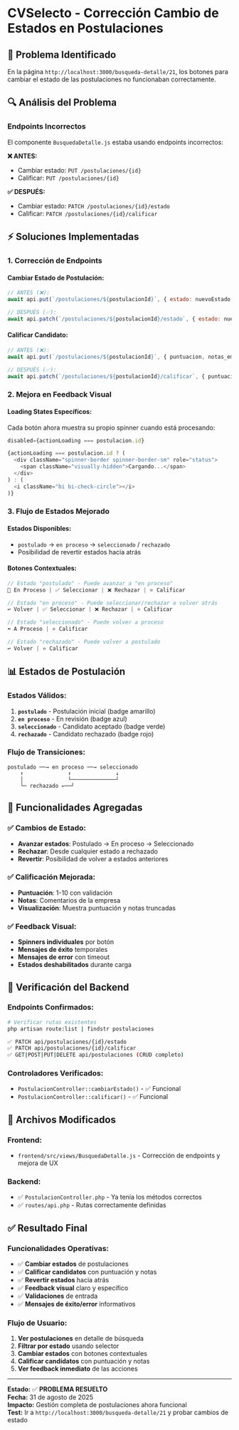 # CVSelecto - Corrección Cambio de Estados en Postulaciones

## 🐛 **Problema Identificado**

En la página `http://localhost:3000/busqueda-detalle/21`, los botones para cambiar el estado de las postulaciones no funcionaban correctamente.

## 🔍 **Análisis del Problema**

### **Endpoints Incorrectos**
El componente `BusquedaDetalle.js` estaba usando endpoints incorrectos:

**❌ ANTES:**
- Cambiar estado: `PUT /postulaciones/{id}` 
- Calificar: `PUT /postulaciones/{id}`

**✅ DESPUÉS:**
- Cambiar estado: `PATCH /postulaciones/{id}/estado`
- Calificar: `PATCH /postulaciones/{id}/calificar`

## ⚡ **Soluciones Implementadas**

### **1. Corrección de Endpoints**

#### **Cambiar Estado de Postulación:**
```javascript
// ANTES (❌):
await api.put(`/postulaciones/${postulacionId}`, { estado: nuevoEstado });

// DESPUÉS (✅):
await api.patch(`/postulaciones/${postulacionId}/estado`, { estado: nuevoEstado });
```

#### **Calificar Candidato:**
```javascript
// ANTES (❌):
await api.put(`/postulaciones/${postulacionId}`, { puntuacion, notas_empresa });

// DESPUÉS (✅):
await api.patch(`/postulaciones/${postulacionId}/calificar`, { puntuacion, notas_empresa });
```

### **2. Mejora en Feedback Visual**

#### **Loading States Específicos:**
Cada botón ahora muestra su propio spinner cuando está procesando:
```javascript
disabled={actionLoading === postulacion.id}

{actionLoading === postulacion.id ? (
  <div className="spinner-border spinner-border-sm" role="status">
    <span className="visually-hidden">Cargando...</span>
  </div>
) : (
  <i className="bi bi-check-circle"></i>
)}
```

### **3. Flujo de Estados Mejorado**

#### **Estados Disponibles:**
- `postulado` → `en proceso` → `seleccionado` / `rechazado`
- Posibilidad de revertir estados hacia atrás

#### **Botones Contextuales:**
```javascript
// Estado "postulado" - Puede avanzar a "en proceso"
🔄 En Proceso | ✅ Seleccionar | ❌ Rechazar | ⭐ Calificar

// Estado "en proceso" - Puede seleccionar/rechazar o volver atrás  
↩️ Volver | ✅ Seleccionar | ❌ Rechazar | ⭐ Calificar

// Estado "seleccionado" - Puede volver a proceso
⬅️ A Proceso | ⭐ Calificar

// Estado "rechazado" - Puede volver a postulado
↩️ Volver | ⭐ Calificar
```

## 📊 **Estados de Postulación**

### **Estados Válidos:**
1. **`postulado`** - Postulación inicial (badge amarillo)
2. **`en proceso`** - En revisión (badge azul)
3. **`seleccionado`** - Candidato aceptado (badge verde)
4. **`rechazado`** - Candidato rechazado (badge rojo)

### **Flujo de Transiciones:**
```
postulado ──→ en proceso ──→ seleccionado
    ↑              ↑              ↓
    │              └──────────────┘
    └─ rechazado ←──┘
```

## 🎯 **Funcionalidades Agregadas**

### **✅ Cambios de Estado:**
- **Avanzar estados**: Postulado → En proceso → Seleccionado
- **Rechazar**: Desde cualquier estado a rechazado
- **Revertir**: Posibilidad de volver a estados anteriores

### **✅ Calificación Mejorada:**
- **Puntuación**: 1-10 con validación
- **Notas**: Comentarios de la empresa
- **Visualización**: Muestra puntuación y notas truncadas

### **✅ Feedback Visual:**
- **Spinners individuales** por botón
- **Mensajes de éxito** temporales
- **Mensajes de error** con timeout
- **Estados deshabilitados** durante carga

## 🔧 **Verificación del Backend**

### **Endpoints Confirmados:**
```bash
# Verificar rutas existentes
php artisan route:list | findstr postulaciones

✅ PATCH api/postulaciones/{id}/estado
✅ PATCH api/postulaciones/{id}/calificar
✅ GET|POST|PUT|DELETE api/postulaciones (CRUD completo)
```

### **Controladores Verificados:**
- `PostulacionController::cambiarEstado()` - ✅ Funcional
- `PostulacionController::calificar()` - ✅ Funcional

## 📁 **Archivos Modificados**

### **Frontend:**
- `frontend/src/views/BusquedaDetalle.js` - Corrección de endpoints y mejora de UX

### **Backend:**
- ✅ `PostulacionController.php` - Ya tenía los métodos correctos
- ✅ `routes/api.php` - Rutas correctamente definidas

## ✅ **Resultado Final**

### **Funcionalidades Operativas:**
- ✅ **Cambiar estados** de postulaciones
- ✅ **Calificar candidatos** con puntuación y notas
- ✅ **Revertir estados** hacia atrás
- ✅ **Feedback visual** claro y específico
- ✅ **Validaciones** de entrada
- ✅ **Mensajes de éxito/error** informativos

### **Flujo de Usuario:**
1. **Ver postulaciones** en detalle de búsqueda
2. **Filtrar por estado** usando selector
3. **Cambiar estados** con botones contextuales
4. **Calificar candidatos** con puntuación y notas
5. **Ver feedback inmediato** de las acciones

---

**Estado:** ✅ **PROBLEMA RESUELTO**  
**Fecha:** 31 de agosto de 2025  
**Impacto:** Gestión completa de postulaciones ahora funcional  
**Test:** Ir a `http://localhost:3000/busqueda-detalle/21` y probar cambios de estado
